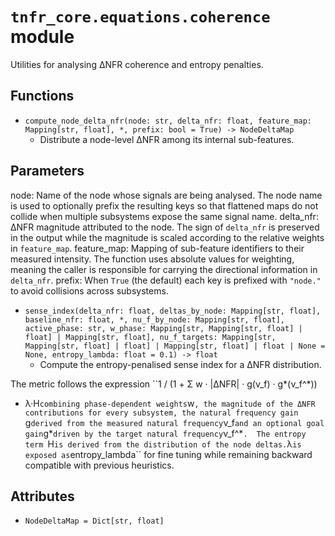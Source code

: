 # `tnfr_core.equations.coherence` module
Utilities for analysing ΔNFR coherence and entropy penalties.

## Functions
- `compute_node_delta_nfr(node: str, delta_nfr: float, feature_map: Mapping[str, float], *, prefix: bool = True) -> NodeDeltaMap`
  - Distribute a node-level ΔNFR among its internal sub-features.

Parameters
----------
node:
    Name of the node whose signals are being analysed.  The node name is
    used to optionally prefix the resulting keys so that flattened maps do
    not collide when multiple subsystems expose the same signal name.
delta_nfr:
    ΔNFR magnitude attributed to the node.  The sign of ``delta_nfr`` is
    preserved in the output while the magnitude is scaled according to the
    relative weights in ``feature_map``.
feature_map:
    Mapping of sub-feature identifiers to their measured intensity.  The
    function uses absolute values for weighting, meaning the caller is
    responsible for carrying the directional information in
    ``delta_nfr``.
prefix:
    When ``True`` (the default) each key is prefixed with ``"node."`` to
    avoid collisions across subsystems.
- `sense_index(delta_nfr: float, deltas_by_node: Mapping[str, float], baseline_nfr: float, *, nu_f_by_node: Mapping[str, float], active_phase: str, w_phase: Mapping[str, Mapping[str, float] | float] | Mapping[str, float], nu_f_targets: Mapping[str, Mapping[str, float] | float] | Mapping[str, float] | float | None = None, entropy_lambda: float = 0.1) -> float`
  - Compute the entropy-penalised sense index for a ΔNFR distribution.

The metric follows the expression ``1 / (1 + Σ w · |ΔNFR| · g(ν_f) · g*(ν_f^*))
- λ·H`` combining phase-dependent weights ``w``, the magnitude of the ΔNFR
contributions for every subsystem, the natural frequency gain ``g`` derived
from the measured natural frequency ``ν_f`` and an optional goal gain
``g*`` driven by the target natural frequency ``ν_f^*``.  The entropy term
``H`` is derived from the distribution of the node deltas.
``λ`` is exposed as ``entropy_lambda`` for fine tuning while remaining
backward compatible with previous heuristics.

## Attributes
- `NodeDeltaMap = Dict[str, float]`

